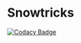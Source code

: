 # Snowtricks

[![Codacy Badge](https://api.codacy.com/project/badge/Grade/e3e92878db5043d29fdabbe4c60f1fd2)](https://app.codacy.com/manual/assaneba/Snowtricks?utm_source=github.com&utm_medium=referral&utm_content=assaneba/Snowtricks&utm_campaign=Badge_Grade_Dashboard)